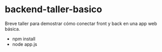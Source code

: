 # backend-taller-basico
Breve taller para demostrar cómo conectar front y back en una app web básica.

* npm install
* node app.js

